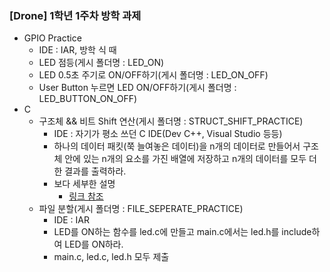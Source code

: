 ### [Drone] 1학년 1주차 방학 과제 

* GPIO Practice
    * IDE : IAR, 방학 식 때 
    * LED 점등(게시 폴더명 : LED_ON)
    * LED 0.5초 주기로 ON/OFF하기(게시 폴더명 : LED_ON_OFF)
    * User Button 누르면 LED ON/OFF하기(게시 폴더명 : LED_BUTTON_ON_OFF)
* C
    * 구조체 && 비트 Shift 연산(게시 폴더명 : STRUCT_SHIFT_PRACTICE)
        * IDE : 자기가 평소 쓰던 C IDE(Dev C++, Visual Studio 등등)
        * 하나의 데이터 패킷(쭉 늘여놓은 데이터)을 n개의 데이터로 만들어서 구조체 안에 있는 n개의 요소를 가진 배열에 저장하고 n개의 데이터를 모두 더한 결과를 출력하라.
        * 보다 세부한 설명
            * [링크 참조](https://github.com/SongKJ00/Vacation-Study/HomeWork/password_cracker.md)
    * 파일 분할(게시 폴더명 : FILE_SEPERATE_PRACTICE)
        * IDE : IAR
        * LED를 ON하는 함수를 led.c에 만들고 main.c에서는 led.h를 include하여 LED를 ON하라.
        * main.c, led.c, led.h 모두 제출